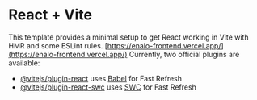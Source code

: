# React + Vite

This template provides a minimal setup to get React working in Vite with HMR and some ESLint rules.
[https://enalo-frontend.vercel.app/](https://enalo-frontend.vercel.app/)
Currently, two official plugins are available:

- [@vitejs/plugin-react](https://github.com/vitejs/vite-plugin-react/blob/main/packages/plugin-react/README.md) uses [Babel](https://babeljs.io/) for Fast Refresh
- [@vitejs/plugin-react-swc](https://github.com/vitejs/vite-plugin-react-swc) uses [SWC](https://swc.rs/) for Fast Refresh
